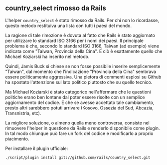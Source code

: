 ## country\_select rimosso da Rails

L'helper `country_select` è stato rimosso da Rails. Per chi non lo ricordasse, questo metodo restituiva una lista con tutti i paesi del mondo.

La ragione di tale rimozione è dovuta al fatto che Rails è stato aggiornato per utilizzare lo standard ISO 3166 per i nomi dei paesi. Il principale problema è che, secondo lo standard ISO 3166, Taiwan (ad esempio) viene indicata come "Taiwan, Provincia della Cina". E ciò è esattamente quello che Michael Koziarski ha inserito nel metodo.

Quindi, Jamis Buck si chiese se non fosse possibile inserire semplicemente "Taiwan", dal momento che l'indicazione "Provincia della Cina" sembrava essere politicamente aggressiva. Una pletora di commenti esplosi su Github ha spostato l'attenzione sul lato politico piuttosto che su quello tecnico.

Ma Michael Koziarski è stato categorico nell'affermare che le questioni politiche erano ben lontane dal poter essere risolte con un semplice aggiornamento del codice. E che se avesse accettato tale cambiamento, presto altri sarebbero potuti arrivare (Kosovo, Ossezia del Sud, Abcazia, Transnistria, etc).

La migliore soluzione, o almeno quella meno controversa, consiste nel rimuovere l'helper in questione da Rails e renderlo disponibile come plugin. In tal modo chiunque può fare un fork del codice e modificarlo a proprio piacimento.

Per installare il plugin ufficiale:

`./script/plugin install git://github.com/rails/country_select.git`

